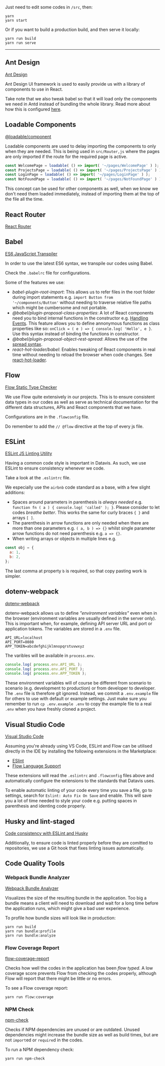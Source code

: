 
Just need to edit some codes in `/src`, then:
```shell
yarn
yarn start
```

Or if you want to build a production build, and then serve it locally:
```shell
yarn run build
yarn run serve
```
---

## Ant Design

[Ant Design](https://ant.design/)

Ant Design UI framework is used to easily provide us with a library of components to use in React.

Take note that we also tweak babel so that it will load only the components we need in Antd instead of bundling the whole library. Read more about how this is configured [here](https://github.com/ant-design/babel-plugin-import#usage).

## Loadable Components

[@loadable/component](https://www.smooth-code.com/open-source/loadable-components/)

Loadable components are used to delay importing the components to only when they are needed. This is being used in `src/Router,js` where the pages are only imported if the route for the required page is active.

```js
const WelcomePage = loadable( () => import( '~/pages/WelcomePage' ) );
const ProjectsPage = loadable( () => import( '~/pages/ProjectsPage' ) );
const LoginPage = loadable( () => import( '~/pages/LoginPage' ) );
const NotFoundPage = loadable( () => import( '~/pages/NotFoundPage' ) );
```

This concept can be used for other components as well, when we know we don't need them loaded immediately, instead of importing them at the top of the file all the time.

## React Router

[React Router](https://github.com/ReactTraining/react-router)


## Babel
[ES6 JavaScript Transpiler](https://babeljs.io/)

In order to use the latest ES6 syntax, we transpile our codes using Babel.

Check the `.babelrc` file for configurations.

Some of the features we use:

* *babel-plugin-root-import*: This allows us to refer files in the root folder during import statements e.g. `import Button from '~/components/Button'` without needing to traverse relative file paths which might be cumbersome and not portable.
* *@babel/plugin-proposal-class-properties*: A lot of React components need you to bind internal functions in the constructor e.g. [Handling Events](https://reactjs.org/docs/handling-events.html). This feature allows you to define annonymous functions as class properties like so: `onClick = ( e ) => { console.log( 'Hello', e }`. Use this syntax instead of binding the functions in constructor.
* *@babel/plugin-proposal-object-rest-spread*: Allows the use of the [spread syntax](https://developer.mozilla.org/en-US/docs/Web/JavaScript/Reference/Operators/Spread_syntax).
* *react-hot-loader/babel*: Enables tweaking of React components in real time without needing to reload the browser when code changes. See [react-hot-loader](https://github.com/gaearon/react-hot-loader).

## Flow
[Flow Static Type Checker](https://flow.org/)

We use Flow quite extensively in our projects. This is to ensure consistent data types in our codes as well as serve as technical documentation for the different data structures, APIs and React components that we have.

Configurations are in the `.flowconfig` file.

Do remember to add the `// @flow` directive at the top of every js file.

## ESLint
[ESLint JS Linting Utility](https://eslint.org/)

Having a common code style is important in Datavis. As such, we use ESLint to ensure consistency whenever we code.

Take a look at the `.eslintrc` file.

We especially use the `airbnb` code standard as a base, with a few slight additions:

* Spaces around parameters in parenthesis is *always needed* e.g. `function fn ( a ) { console.log( 'called' ); }`. Please consider to let codes _breathe better_. This works the same for curly braces `{ }` and arrays `[ ]`.
* The parenthesis in arrow functions are only needed when there are more than one parameters e.g. `( a, b ) => {}` whilst single parameter arrow functions do not need parenthesis e.g. `a => {}`.
* When writing arrays or objects in multiple lines e.g.   
```javascript
const obj = {  
  a: 1,  
  b: 2,  
};
```  
The last comma at property `b` is required, so that copy pasting work is simpler.

## dotenv-webpack

[dotenv-webpack](https://www.npmjs.com/package/dotenv-webpack)

dotenv-webpack allows us to define _"environment variables"_ even when in the browser (environment variables are usually defined in the server only). This is important when, for example, defining API server URL and port or application tokens. The variables are stored in a `.env` file.

```
API_URL=localhost
API_PORT=8080
APP_TOKEN=abcdefghijklmnopqrstuvwxyz
```

The varibles will be available in `process.env`.

```js
console.log( process.env.API_URL );
console.log( process.env.API_PORT );
console.log( process.env.APP_TOKEN );
```

These environment variables will of course be different from scenario to scenario (e.g. development to production) or from developer to developer. The `.env` file is therefore git ignored. Instead, we commit a `.env.example` file for others to use with default or example settings. Just make sure you remember to run `cp .env.example .env` to copy the example file to a real `.env` when you have freshly cloned a project.

## Visual Studio Code
[Visual Studio Code](https://code.visualstudio.com/)

Assuming you're already using VS Code, ESLint and Flow can be utilised directly in the IDE by installing the following extensions in the Marketplace:

* [ESlint](https://marketplace.visualstudio.com/items?itemName=dbaeumer.vscode-eslint)
* [Flow Language Support](https://marketplace.visualstudio.com/items?itemName=flowtype.flow-for-vscode)

These extensions will read the `.eslintrc` and `.flowconfig` files above and automatically configure the extensions to the standards that Datavis uses.

To enable automatic linting of your code every time you save a file, go to settings, search for `Eslint: Auto Fix On Save` and enable. This will save you a lot of time needed to style your code e.g. putting spaces in parenthesis and identing code properly.

## Husky and lint-staged

[Code consistency with ESLint and Husky](https://www.orangejellyfish.com/blog/code-consistency-with-eslint-and-husky/)

Additionally, to ensure code is linted properly before they are comitted to repositories, we use a Git hook that fixes linting issues automatically.

## Code Quality Tools

### Webpack Bundle Analyzer

[Webpack Bundle Analyzer](https://www.npmjs.com/package/webpack-bundle-analyzer)

Visualizes the size of the resulting bundle in the application. Too big a bundle means a client will need to download and wait for a long time before the application runs, which might give a bad user experience.

To profile how bundle sizes will look like in production:
```shell
yarn run build
yarn run bundle:profile
yarn run bundle:analyze
```

### Flow Coverage Report

[flow-coverage-report](https://www.npmjs.com/package/flow-coverage-report)

Checks how well the codes in the application has been _flow typed_. A low coverage score prevents Flow from checking the codes properly, although Flow will report that there might be little or no errors.

To see a Flow coverage report:
```shell
yarn run flow:coverage
```

### NPM Check

[npm-check](https://www.npmjs.com/package/npm-check)

Checks if NPM dependencies are unused or are outdated. Unused dependencies might increase the bundle size as well as build times, but are not `import`ed or `require`d in the codes.

To run a NPM dependency check:
```shell
yarn run npm-check
```

